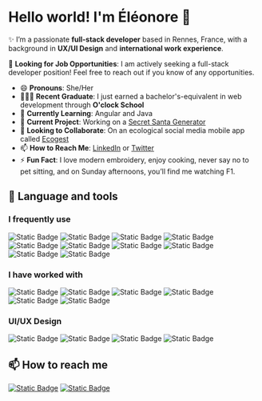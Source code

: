 
# Hello world! I'm Éléonore 👋

✨ I’m a passionate **full-stack developer** based in Rennes, France, with a background in **UX/UI Design** and **international work experience**.

💼 **Looking for Job Opportunities**: I am actively seeking a full-stack developer position! Feel free to reach out if you know of any opportunities.

- 😄 **Pronouns**: She/Her  
- 👩🏻‍🎓 **Recent Graduate**: I just earned a bachelor's-equivalent in web development through **O'clock School**
- 🌱 **Currently Learning**: Angular and Java
- 🔭 **Current Project**: Working on a [Secret Santa Generator](https://github.com/eleonoreeuzenes/secret-santa)
- 👯 **Looking to Collaborate**: On an ecological social media mobile app called [Ecogest](https://github.com/Eco-Gest/Frontend-Flutter)
- 📫 **How to Reach Me**: [LinkedIn](https://linkedin.com/in/eleonore-euzenes) or [Twitter](https://twitter.com/eeloneor)
- ⚡ **Fun Fact**: I love modern embroidery, enjoy cooking, never say no to pet sitting, and on Sunday afternoons, you’ll find me watching F1.

## 🔨 Language and tools
### I frequently use 

![Static Badge](https://img.shields.io/badge/Angular-%23000000?logo=angular)
![Static Badge](https://img.shields.io/badge/Typescript-%23000000?logo=typescript)
![Static Badge](https://img.shields.io/badge/TailwindCSS-%23000000?logo=tailwindcss)
![Static Badge](https://img.shields.io/badge/Express-%23000000?logo=express)
![Static Badge](https://img.shields.io/badge/Nodejs-%23000000?logo=nodedotjs)
![Static Badge](https://img.shields.io/badge/GraphQL-%23000000?logo=graphql)
![Static Badge](https://img.shields.io/badge/Docker-%23000000?logo=docker)
![Static Badge](https://img.shields.io/badge/Flutter-%23000000?logo=flutter)
![Static Badge](https://img.shields.io/badge/Laravel-%23000000?logo=laravel)
![Static Badge](https://img.shields.io/badge/PostgreSQL-%23000?logo=postgresql)


### I have worked with  
![Static Badge](https://img.shields.io/badge/Vue.js-%23000?logo=vuedotjs)
![Static Badge](https://img.shields.io/badge/Wordpress-%23000?logo=wordpress)
![Static Badge](https://img.shields.io/badge/Bootstrap-%23000?logo=bootstrap)
![Static Badge](https://img.shields.io/badge/MySQL-%23000?logo=mysql)
![Static Badge](https://img.shields.io/badge/MariaDB-%23000?logo=mariadb)
![Static Badge](https://img.shields.io/badge/XML-%23000?logo=xml)


### UI/UX Design
![Static Badge](https://img.shields.io/badge/Figma-%23000?logo=figma)
![Static Badge](https://img.shields.io/badge/Photoshop-%23000?logo=adobephotoshop)
![Static Badge](https://img.shields.io/badge/Illustrator-%23000?logo=adobeillustrator)
![Static Badge](https://img.shields.io/badge/AdobeXD-%23000?logo=adobexd)



## 📫 How to reach me
[![Static Badge](https://img.shields.io/badge/Linkedin-%230A66C2?logo=linkedin)](https://www.linkedin.com/in/eleonore-euzenes/)
[![Static Badge](https://img.shields.io/badge/Behance-%231769FF?logo=behance)](https://www.behance.net/eleonoreeuzenes)
